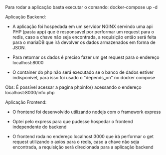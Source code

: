 Para rodar a aplicação basta executar o comando:
docker-compose up -d

Aplicação Backend:

- A aplicação foi hospedada em um servidor NGINX servindo uma api PHP (pasta app) que é responsavel por performar um request para o redis, caso a chave não seja encontrada, a requisição então será feita para o mariaDB que irá devolver os dados armazenados em forma de JSON.

- Para retornar os dados é preciso fazer um get request para o endereço localhost:8000

- O container do php não será executado se o banco de dados estiver indisponível, para isso foi usado o "depends_on" no docker compose

Obs: É possível acessar a pagina phpinfo() acessando o endereço localhost:8000/info.php

Aplicação Frontend:

- O frontend foi desenvolvido utilizando nodejs com o framework express

- Optei pelo express para que pudesse hospedar o frontend independente do backend

- O frontend roda no endereço localhost:3000 que irá performar o get request utilizando o axios para o redis, caso a chave não seja encontrada, a requisição será direcionada para a aplicação backend

